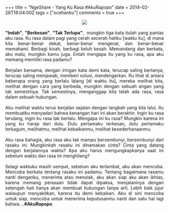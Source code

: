 +++
title = "NgeShare - Yang Ku Rasa #AkuRapopo"
date = 2014-02-26T18:04:00Z
tags = ["ocehanku"]
comments = true
+++

<center><img border="0" data-original-height="600" data-original-width="1200" src="https://4.bp.blogspot.com/-hWwdDUkFkpE/XDVD46pcRII/AAAAAAAASzE/6plzElVZfq05ATygneKjcy0IEchV57BvwCLcBGAs/s1600/story.png" /></center><br /><div style="text-align: justify;"><b>"Indah"</b>, <b>"Berkesan"</b>, <b>"Tak Terlupa"</b>,&nbsp; mungkin tiga kata itulah yang pantas aku rasa. Ku rasa dalam pagi yang cerah secerah hatiku [waktu itu], di mana kita benar-benar dekat, benar-benar mengenal, dan benar-benar memahami. Berbagi kisah, berbagi keluh kesah. Memandang dan berkata, aku malu, mungkin kamu juga. Entah mengapa itu yang ku rasa, apa aku memang memiliki rasa padamu?<br /><br />
Berjalan bersama, dengan iringan kata demi kata, terucap saling bertanya, terucap saling menjawab, memberi solusi, mendengarkan. Ku lihat di antara beberapa orang yang berlalu lalang [di waktu itu], mereka melihat kita, melihat dengan cara yang berbeda, mungkin dengan sebuah angan yang tak semestinya. Tak semestinya, menganggap kita telah ada rasa, rasa dalam sebuah hubungan.<br /><br />
Aku melihat waktu terus berjalan sejalan dengan langkah yang kita lalui. Itu membuatku menyadari bahwa kenangan hari ini akan berakhir. Ingin ku rasa terulang, ingin ku rasa tak berlalu. Mengapa ini ku rasa? Mungkin karena ini yang ku harap dari dulu. Dulu pertamaku terkesan, dulu pertamaku terkagum, melihatmu, melihat kebaikanmu, melihat kesederhanaanmu.<br /><br />
Aku rasa bahagia, aku rasa aku tak mampu bersembunyi, bersembunyi dari rasaku ini. Mungkinkah rasaku ini dinamakan cinta? Cinta yang datang dengan berjalannya waktu? Apa aku harus mengungkapkanya saat ini sebelum waktu dan rasa ini menghilang?<br /><br />
Selagi waktuku masih sempat, sebelum aku terlambat, aku akan mencoba. Mencoba berkata tentang rasaku ini padamu. Tentang bagaimana rasamu nanti denganku, menerima atau menolak, aku akan siap aku akan ikhlas, karena memang perasaan tidak dapat dipaksa, menjalaninya dengan setengah hati hanya akan membuat hubungan tanpa arti. Lebih baik jujur walaupun menyakitkan, karena itu demi kebaikan. Aku di sini mencoba untuk siap, mencoba untuk menerima keputusanmu nanti dan satu hal lagi bahwa....<b>#AkuRapopo</b>.</div>
